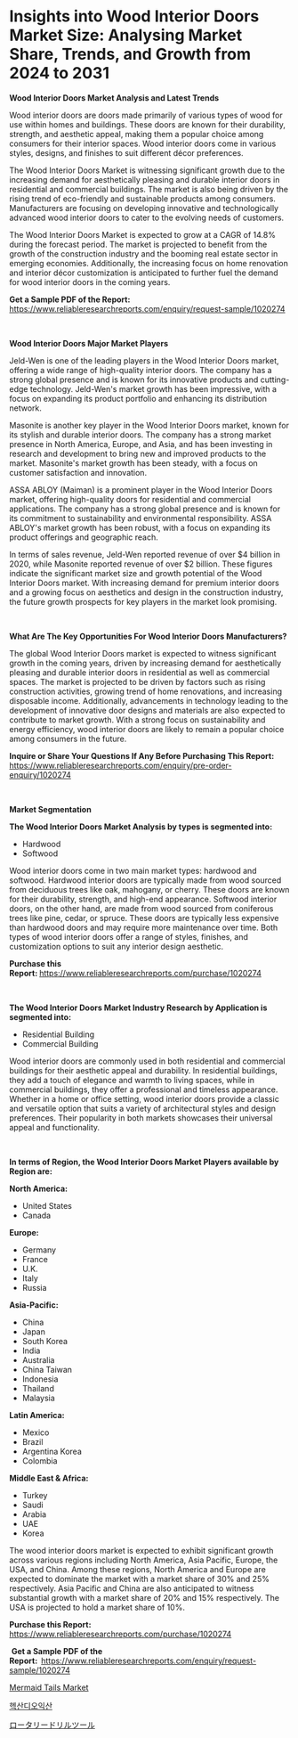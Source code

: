 <p><h1>Insights into Wood Interior Doors Market Size: Analysing Market Share, Trends, and Growth from 2024 to 2031</h1></p><p><strong>Wood Interior Doors Market Analysis and Latest Trends</strong></p>
<p><p>Wood interior doors are doors made primarily of various types of wood for use within homes and buildings. These doors are known for their durability, strength, and aesthetic appeal, making them a popular choice among consumers for their interior spaces. Wood interior doors come in various styles, designs, and finishes to suit different décor preferences.</p><p>The Wood Interior Doors Market is witnessing significant growth due to the increasing demand for aesthetically pleasing and durable interior doors in residential and commercial buildings. The market is also being driven by the rising trend of eco-friendly and sustainable products among consumers. Manufacturers are focusing on developing innovative and technologically advanced wood interior doors to cater to the evolving needs of customers.</p><p>The Wood Interior Doors Market is expected to grow at a CAGR of 14.8% during the forecast period. The market is projected to benefit from the growth of the construction industry and the booming real estate sector in emerging economies. Additionally, the increasing focus on home renovation and interior décor customization is anticipated to further fuel the demand for wood interior doors in the coming years.</p></p>
<p><strong>Get a Sample PDF of the Report:&nbsp;</strong> <a href="https://www.reliableresearchreports.com/enquiry/request-sample/1020274">https://www.reliableresearchreports.com/enquiry/request-sample/1020274</a></p>
<p>&nbsp;</p>
<p><strong>Wood Interior Doors Major Market Players</strong></p>
<p><p>Jeld-Wen is one of the leading players in the Wood Interior Doors market, offering a wide range of high-quality interior doors. The company has a strong global presence and is known for its innovative products and cutting-edge technology. Jeld-Wen's market growth has been impressive, with a focus on expanding its product portfolio and enhancing its distribution network.</p><p>Masonite is another key player in the Wood Interior Doors market, known for its stylish and durable interior doors. The company has a strong market presence in North America, Europe, and Asia, and has been investing in research and development to bring new and improved products to the market. Masonite's market growth has been steady, with a focus on customer satisfaction and innovation.</p><p>ASSA ABLOY (Maiman) is a prominent player in the Wood Interior Doors market, offering high-quality doors for residential and commercial applications. The company has a strong global presence and is known for its commitment to sustainability and environmental responsibility. ASSA ABLOY's market growth has been robust, with a focus on expanding its product offerings and geographic reach.</p><p>In terms of sales revenue, Jeld-Wen reported revenue of over $4 billion in 2020, while Masonite reported revenue of over $2 billion. These figures indicate the significant market size and growth potential of the Wood Interior Doors market. With increasing demand for premium interior doors and a growing focus on aesthetics and design in the construction industry, the future growth prospects for key players in the market look promising.</p></p>
<p>&nbsp;</p>
<p><strong>What Are The Key Opportunities For Wood Interior Doors Manufacturers?</strong></p>
<p><p>The global Wood Interior Doors market is expected to witness significant growth in the coming years, driven by increasing demand for aesthetically pleasing and durable interior doors in residential as well as commercial spaces. The market is projected to be driven by factors such as rising construction activities, growing trend of home renovations, and increasing disposable income. Additionally, advancements in technology leading to the development of innovative door designs and materials are also expected to contribute to market growth. With a strong focus on sustainability and energy efficiency, wood interior doors are likely to remain a popular choice among consumers in the future.</p></p>
<p><strong>Inquire or Share Your Questions If Any Before Purchasing This Report:</strong> <a href="https://www.reliableresearchreports.com/enquiry/pre-order-enquiry/1020274">https://www.reliableresearchreports.com/enquiry/pre-order-enquiry/1020274</a></p>
<p>&nbsp;</p>
<p><strong>Market Segmentation</strong></p>
<p><strong>The Wood Interior Doors Market Analysis by types is segmented into:</strong></p>
<p><ul><li>Hardwood</li><li>Softwood</li></ul></p>
<p><p>Wood interior doors come in two main market types: hardwood and softwood. Hardwood interior doors are typically made from wood sourced from deciduous trees like oak, mahogany, or cherry. These doors are known for their durability, strength, and high-end appearance. Softwood interior doors, on the other hand, are made from wood sourced from coniferous trees like pine, cedar, or spruce. These doors are typically less expensive than hardwood doors and may require more maintenance over time. Both types of wood interior doors offer a range of styles, finishes, and customization options to suit any interior design aesthetic.</p></p>
<p><strong>Purchase this Report:&nbsp;</strong><a href="https://www.reliableresearchreports.com/purchase/1020274">https://www.reliableresearchreports.com/purchase/1020274</a></p>
<p>&nbsp;</p>
<p><strong>The Wood Interior Doors Market Industry Research by Application is segmented into:</strong></p>
<p><ul><li>Residential Building</li><li>Commercial Building</li></ul></p>
<p><p>Wood interior doors are commonly used in both residential and commercial buildings for their aesthetic appeal and durability. In residential buildings, they add a touch of elegance and warmth to living spaces, while in commercial buildings, they offer a professional and timeless appearance. Whether in a home or office setting, wood interior doors provide a classic and versatile option that suits a variety of architectural styles and design preferences. Their popularity in both markets showcases their universal appeal and functionality.</p></p>
<p>&nbsp;</p>
<p><strong>In terms of Region, the Wood Interior Doors Market Players available by Region are:</strong></p>
<p>
    <p> <strong> North America: </strong>
        <ul>
            <li>United States</li>
            <li>Canada</li>
        </ul>
        </p> 
    <p> <strong> Europe: </strong>
        <ul>
            <li>Germany</li>
            <li>France</li>
            <li>U.K.</li>
            <li>Italy</li>
            <li>Russia</li>
        </ul>
        </p> 
    <p> <strong> Asia-Pacific: </strong>
        <ul>
            <li>China</li>
            <li>Japan</li>
            <li>South Korea</li>
            <li>India</li>
            <li>Australia</li>
            <li>China Taiwan</li>
            <li>Indonesia</li>
            <li>Thailand</li>
            <li>Malaysia</li>
        </ul>
        </p> 
    <p> <strong> Latin America: </strong>
        <ul>
            <li>Mexico</li>
            <li>Brazil</li>
            <li>Argentina Korea</li>
            <li>Colombia</li>
        </ul>
        </p> 
    <p> <strong> Middle East & Africa: </strong>
        <ul>
            <li>Turkey</li>
            <li>Saudi</li>
            <li>Arabia</li>
            <li>UAE</li>
            <li>Korea</li>
        </ul>
    </p>
    </p>
<p><p>The wood interior doors market is expected to exhibit significant growth across various regions including North America, Asia Pacific, Europe, the USA, and China. Among these regions, North America and Europe are expected to dominate the market with a market share of 30% and 25% respectively. Asia Pacific and China are also anticipated to witness substantial growth with a market share of 20% and 15% respectively. The USA is projected to hold a market share of 10%.</p></p>
<p><strong>Purchase this Report: </strong><a href="https://www.reliableresearchreports.com/purchase/1020274">https://www.reliableresearchreports.com/purchase/1020274</a></p>
<p>&nbsp;<strong>Get a Sample PDF of the Report:&nbsp;&nbsp;</strong><a href="https://www.reliableresearchreports.com/enquiry/request-sample/1020274">https://www.reliableresearchreports.com/enquiry/request-sample/1020274</a></p>
<p><strong></strong></p>
<p><p><a href="https://github.com/BryceTownsendr/Market-Research-Report-List-4/blob/main/mermaid-tails-market.md">Mermaid Tails Market</a></p><p><a href="https://github.com/xvz497517413/Market-Research-Report-List-1/blob/main/50635104967.md">헥산디오익산</a></p><p><a href="https://github.com/ksxzwxabcuynh011/Market-Research-Report-List-1/blob/main/93788005375.md">ロータリードリルツール</a></p></p>